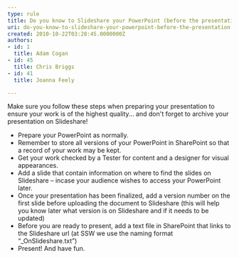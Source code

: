 ```yaml
---
type: rule
title: Do you know to Slideshare your PowerPoint (before the presentation)?
uri: do-you-know-to-slideshare-your-powerpoint-before-the-presentation
created: 2010-10-22T03:28:45.0000000Z
authors:
- id: 1
  title: Adam Cogan
- id: 45
  title: Chris Briggs
- id: 41
  title: Joanna Feely

---
```




<span class='intro'> 
  <p>Make sure you follow these steps when preparing your presentation to ensure your work is of the highest quality... and don't forget to archive your presentation on Slideshare! </p>
 </span>


  <ul>
    <li>Prepare your PowerPoint as normally. </li>
    <li>Remember to store all versions of your PowerPoint in SharePoint so that a record of your work may be kept. </li>
    <li>Get your work checked by a Tester for content and a designer for visual appearances. </li>
    <li>Add a slide that contain information on where to find the slides on Slideshare – incase your audience wishes to access your PowerPoint later. </li>
    <li>Once your presentation has been finalized, add a version number on the first slide before uploading the document to Slideshare (this will help you know later what version is on Slideshare and if it needs to be updated) </li>
    <li>Before you are ready to present, add a text file in SharePoint that links to the Slideshare url (at SSW we use the naming format “_OnSlideshare.txt”) </li>
    <li>Present! And have fun. </li>
</ul>



